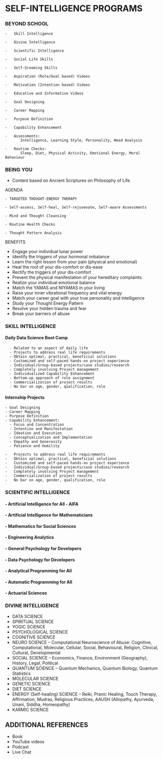 # SELF-INTELLIGENCE PROGRAMS


### BEYOND SCHOOL

    -   Skill Intelligence

    -   Divine Intelligence

    -   Scientific Intelligence

    -   Social Life Skills

    -   Self-Grooming Skills

    -   Aspiration (Role/Goal based) Videos

    -   Motivation (Intention based) Videos

    -   Educative and Informative Videos

    -   Goal Designing

    -   Career Mapping

    -   Purpose Definition

    -   Capability Enhancement

    -   Assessments:
           Intelligence, Learning Style, Personality, Need Analysis

    -   Routine Checks:
           Sleep, Diet, Physical Activity, Emotional Energy, Moral Behaviour

### BEING YOU

  - Content based on Ancient Scriptures on Philosophy of Life

  AGENDA
    
    - TARGETED THOUGHT-ENERGY THERAPY

    - Self-assess, Self-heal, Self-rejuvenate, Self-aware Assessments

    - Mind and Thought Cleansing

    - Routine Health Checks

    - Thought Pattern Analysis

  BENEFITS

-   Engage your individual lunar power
-   Identify the triggers of your hormonal imbalance
-   Learn the right lesson from your pain (physical and emotional)
-   Heal the root of your dis-comfort or dis-ease
-   Rectify the triggers of your dis-comfort
-   Prevent the physical manifestation of your hereditary complaints
-   Realize your individual emotional balance
-   Match the YAMAS and NIYAMAS in your living
-   Raise your inner vibrational frequency and vital energy
-   Match your career goal with your true personality and intelligence
-   Study your Thought Energy Pattern
-   Resolve your hidden trauma and fear
-   Break your barriers of abuse

### SKILL INTELLIGENCE

#### Daily Data Science Boot Camp

      - Related to an aspect of daily life
      - Projects to address real life requirements
      - Obtain optimal, practical, beneficial solutions
      - Customized and self-paced hands-on project experience
      - Individual/Group-based projects/case studies/research
      - Completely involving Project management  
      - Individualized Capability Enhancement
      - Bottom-up approach of role assignment
      - Commercialization of project results
      - No bar on age, gender, qualification, role 

#### Internship Projects

    - Goal Designing
    - Career Mapping
    - Purpose Definition
    - Capability Enhancement:
      - Focus and Concentration
      - Intention and Manifestation
      - Ideation and Execution
      - Conceptualization and Implementation
      - Empathy and Generosity
      - Patience and Humility 

    -   Projects to address real life requirements
    -   Obtain optimal, practical, beneficial solutions
    -   Customized and self-paced hands-on project experience
    -   Individual/Group-based projects/case studies/research
    -   Completely involving Project management  
    -   Commercialization of project results
    -   No bar on age, gender, qualification, role 

### SCIENTIFIC INTELLIGENCE

#### - Artificial Intelligence for All - AIFA

#### - Artificial Intelligence for Mathematicians

#### - Mathematics for Social Sciences

#### - Engineering Analytics

#### - General Psychology for Developers

#### - Data Psychology for Developers

#### - Analytical Programming for All

#### - Automatic Programming for All

#### - Actuarial Sciences

### DIVINE INTELLIGENCE

 - DATA SCIENCE 
 - SPIRITUAL SCIENCE 
 - YOGIC SCIENCE
 - PSYCHOLOGICAL SCIENCE 
 - COGNITIVE SCIENCE 
 - NEURO SCIENCE – Computational Neuroscience of Abuse: Cognitive, Computational, Molecular, Cellular, Social, Behavioural, Religion, Clinical, Cultural, Developmental
 - SOCIAL SCIENCE – Economics, Finance, Environment (Geography), History, Legal, Political 
 - QUANTUM SCIENCE – Quantum Mechanics, Quantum Biology, Quantum Statistics 
 - MOLECULAR SCIENCE 
 - GENETIC SCIENCE 
 - DIET SCIENCE 
 - ENERGY (Self-healing) SCIENCE – Reiki, Pranic Healing, Touch Therapy, Affirmation, Mudras, Religious Practices, AAUSH (Allopathy, Ayurveda, Unani, Siddha, Homeopathy)
 - KARMIC SCIENCE 

## ADDITIONAL REFERENCES
-   Book
-   YouTube videos
-   Podcast
-   Live Chat

